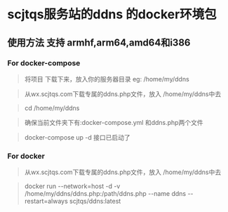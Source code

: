# scjtqs服务站的ddns 的docker环境包

## 使用方法 支持 armhf,arm64,amd64和i386

### For docker-compose

> 将项目 下载下来，放入你的服务器目录 eg: /home/my/ddns

> 从wx.scjtqs.com下载专属的ddns.php文件，放入 /home/my/ddns中去

> cd /home/my/ddns 

> 确保当前文件夹下有:docker-compose.yml 和ddns.php两个文件

> docker-compose up -d 接口已启动了

### For docker 

> 从wx.scjtqs.com下载专属的ddns.php文件，放入 /home/my/ddns中去

> docker run --network=host -d -v /home/my/ddns/ddns.php:/path/ddns.php --name ddns --restart=always scjtqs/ddns:latest